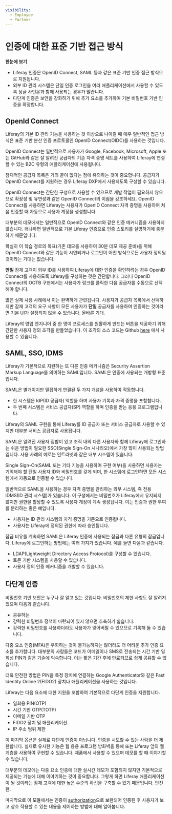 ```yaml
---
visibility:
  - Employee
  - Partner
---
```


# 인증에 대한 표준 기반 접근 방식

**한눈에 보기**

* Liferay 인증은 OpenID Connect, SAML 등과 같은 표준 기반 인증 접근 방식으로 지원됩니다.
* 외부 ID 관리 시스템은 단일 인증 로그인을 여러 애플리케이션에서 사용할 수 있도록 싱글 사인온과 함께 사용되는 경우가 많습니다.
* 다단계 인증은 보안을 강화하기 위해 추가 요소를 추가하여 기본 비밀번호 기반 인증을 확장합니다.

## OpenId Connect

Liferay의 기본 ID 관리 기능을 사용하는 것 이상으로 나아갈 때 매우 일반적인 접근 방식은 표준 기반 분산 인증 프로토콜인 OpenID Connect(OIDC)를 사용하는 것입니다.

OpenID Connect는 일반적으로 사용자가 Google, Facebook, Microsoft, Apple 또는 GitHub와 같은 잘 알려진 공급자의 기존 자격 증명 세트를 사용하여 Liferay에 연결할 수 있는 B2C 유형의 애플리케이션에 사용됩니다.

잠재적인 공급자 목록은 거의 끝이 없다는 점에 유의하는 것이 중요합니다. 공급자가 OpenID Connect를 지원하는 경우 Liferay DXP에서 사용되도록 구성할 수 있습니다.

OpenID Connect는 간단한 구성으로 사용할 수 있으므로 개발 작업이 필요하지 않으므로 확장성 및 유연성과 같은 OpenID Connect의 이점을 강조하세요. OpenID Connect를 사용하면 Liferay는 사용자가 OpenID Connect 자격 증명을 사용하여 처음 인증할 때 자동으로 사용자 계정을 생성합니다.

대부분의 데모에서는 일반적으로 OpenID Connect와 같은 인증 메커니즘을 사용하지 않습니다. 왜냐하면 일반적으로 기본 Liferay 인증으로 인증 스토리를 설명하기에 충분하기 때문입니다.

확실히 이 학습 경로의 목표(기존 데모를 사용하여 30분 데모 제공 준비)를 위해 OpenID Connect와 같은 기능이 시연되거나 로그인이 어떤 방식으로든 사용자 정의될 것이라는 기대는 없습니다.

**만일** 잠재 고객이 외부 ID를 사용하여 Liferay에 대한 인증을 확인하려는 경우 OpenID Connect를 사용하도록 Liferay를 구성하는 것은 간단합니다. 그러나 OpenID Connect의 OOTB 구현에서는 사용자가 링크를 클릭한 다음 공급자를 수동으로 선택해야 합니다.

많은 실제 사용 사례에서 이는 완벽하게 관련됩니다. 사용자가 공급자 목록에서 선택하지만 잠재 고객의 요구 사항이 모든 사용자가 **단일** 공급자를 사용하여 인증하는 것이라면 기본 UI가 설정되지 않을 수 있습니다. 올바른 기대.

Liferay의 영업 엔지니어 중 한 명이 프로세스를 원활하게 만드는 버튼을 제공하기 위해 간단한 사용자 정의 조각을 만들었습니다. 이 조각의 소스 코드는 Github [here](https://github.com/lgdd/openid-connect-single-button) 에서 사용할 수 있습니다.

## SAML, SSO, IDMS

Liferay가 기본적으로 지원하는 또 다른 인증 메커니즘은 Security Assertion Markup Language를 의미하는 SAML입니다. SAML은 인증에 사용되는 개방형 표준입니다.

SAML은 별개이지만 밀접하게 연결된 두 가지 개념을 사용하여 작동합니다.

* 한 시스템은 IdP(ID 공급자) 역할을 하며 사용자 기록과 자격 증명을 포함합니다.
* 두 번째 시스템은 서비스 공급자(SP) 역할을 하며 인증을 받는 응용 프로그램입니다.

Liferay의 SAML 구현을 통해 Liferay를 ID 공급자 또는 서비스 공급자로 사용할 수 있지만 대부분 서비스 공급자로 사용됩니다.

SAML은 알려진 사용자 집합이 있고 조직 내의 다른 사용자와 함께 Liferay에 로그인하는 쉬운 방법이 필요한 SSO(Single Sign-On 시나리오)에서 가장 많이 사용되는 방법입니다. 사용 사례의 예로는 인트라넷과 같은 내부 시스템이 있습니다.

Single Sign-On(SAML 또는 기타 기능을 사용하여 구현 여부)을 사용하면 사용자는 기억해야 할 단일 사용자 ID와 비밀번호를 갖게 되며, 한 시스템에 로그인하면 모든 시스템에서 자동으로 인증될 수 있습니다.

일반적으로 SAML을 사용하는 경우 자격 증명을 관리하는 외부 시스템, 즉 전용 IDMS(ID 관리 시스템)가 있습니다. 이 구성에서는 비밀번호가 Liferay에서 유지되지 않지만 권한을 할당할 수 있도록 사용자 계정이 계속 생성됩니다. 이는 인증과 권한 부여를 분리하는 좋은 예입니다.

* 사용자는 ID 관리 시스템의 자격 증명을 기준으로 인증됩니다.
* 사용자는 Liferay에 정의된 권한에 따라 승인됩니다.

잠금 비유를 계속하면 SAML은 Liferay 인증에 사용되는 잠금과 다른 유형의 잠금입니다. Liferay에 로그인하는 방법에는 여러 가지가 있습니다. 예를 들면 다음과 같습니다.

* LDAP(Lightweight Directory Access Protocol)를 구성할 수 있습니다.
* 토큰 기반 시스템을 사용할 수 있습니다.
* 사용자 정의 인증 메커니즘을 개발할 수 있습니다.

## 다단계 인증

비밀번호 기반 보안은 누구나 잘 알고 있는 것입니다. 비밀번호의 제한 사항도 잘 알려져 있으며 다음과 같습니다.

* 공유하는
* 강력한 비밀번호 정책이 마련되어 있지 않으면 추측하기 쉽습니다.
* 강력한 비밀번호를 사용하더라도 사용자가 잊어버릴 수 있으므로 기록해 둘 수 있습니다.

다중 요소 인증(MFA)은 우회하는 것이 불가능하지는 않더라도 더 어려운 추가 인증 요소를 추가합니다. 대부분의 사람들은 코드가 이메일이나 SMS로 전송되는 시간 기반 일회성 PIN과 같은 기술에 익숙합니다. 이는 짧은 기간 후에 만료되므로 쉽게 공유할 수 없습니다.

더욱 안전한 방법은 PIN을 특정 장치에 연결하는 Google Authenticator와 같은 Fast Identity Online 2(FIDO2) 장치나 애플리케이션을 사용하는 것입니다.

Liferay는 다음 요소에 대한 지원을 포함하여 기본적으로 다단계 인증을 지원합니다.

* 일회용 PIN(OTP)
* 시간 기반 OTP(TOTP)
* 이메일 기반 OTP
* FIDO2 장치 및 애플리케이션.
* IP 주소 범위 제한

이 마지막 옵션은 실제로 다단계 인증이 아닙니다. 인증을 시도할 수 있는 사람을 더 제한합니다. 실제로 유사한 기능은 웹 응용 프로그램 방화벽을 통해 또는 Liferay 앞의 웹 계층을 사용하여 구현할 수 있습니다. 제품에서 사용할 수 있으며 데모를 할 때 이야기할 수 있습니다.

대부분의 데모에는 다중 요소 인증에 대한 실시간 데모가 포함되지 않지만 기본적으로 제공되는 기능에 대해 이야기하는 것이 중요합니다. 그렇게 하면 Liferay 애플리케이션이 될 것이라는 잠재 고객에 대한 높은 수준의 확신을 구축할 수 있기 때문입니다. 안전한.

마지막으로 이 모듈에서는 인증이 [authorization](./authorization.md)으로 보완되어 인증된 후 사용자가 보고 상호 작용할 수 있는 내용을 제어하는 방법에 대해 알아봅니다.
